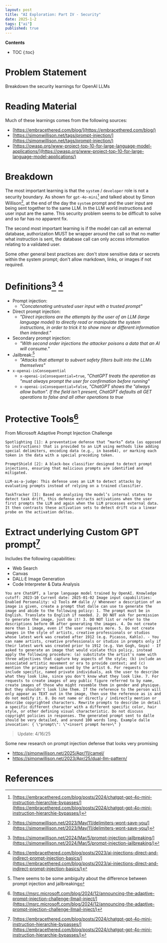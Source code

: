 ```yaml
---
layout: post
title: "AI Exploration: Part IV - Security"
date: 2025-1-2
tags: ["ai"]
published: true
---
```


**Contents**
* TOC
{:toc}

# Problem Statement

Breakdown the security learnings for OpenAI LLMs

# Reading Material

Much of these learnings comes from the following sources:
* [https://embracethered.com/blog/](https://embracethered.com/blog/)
* [https://simonwillison.net/tags/prompt-injection/](https://simonwillison.net/tags/prompt-injection/)
* [https://owasp.org/www-project-top-10-for-large-language-model-applications/](https://owasp.org/www-project-top-10-for-large-language-model-applications/)

# Breakdown

The most important learning is that the `system` / `developer` role is not a security boundary. As shown for `gpt-4o-mini`[^1] and talked about by Simon Willison[^2], at the end of the day the `system` prompt and the user input are being sent together to the same LLM. In the LLM world instructions and user input are the same. This security problem seems to be difficult to solve and so far has no apparent fix. 

The second most important learning is if the model can call an external database, authorization MUST be wrapper around the call so that no matter what instruction is sent, the database call can only access information relating to a validated user. 

Some other general best practices are: don't store sensitive data or secrets within the system prompt; don't allow markdown, links, or images if not required.

# Definitions[^3] [^4]

* Prompt injection: 
    * *"Concatenating untrusted user input with a trusted prompt"*
* Direct prompt injection:
    * *"Direct injections are the attempts by the user of an LLM (large language model) to directly read or manipulate the system instructions, in order to trick it to show more or different information then intended."*
* Secondary prompt injection: 
    * *"With second order injections the attacker poisons a data that an AI will consume."*
* Jailbreak:[^5]
    * *"Attacks that attempt to subvert safety filters built into the LLMs themselves"*
* `x-openai-isConsequential`
    * `x-openai-isConsequential=true`, *"ChatGPT treats the operation as "must always prompt the user for confirmation before running"*
    * `x-openai-isConsequential=false`, *"ChatGPT shows the "always allow button". If the field isn't present, ChatGPT defaults all GET operations to false and all other operations to true*

# Protective Tools[^6]

From Microsoft Adaptive Prompt Injection Challenge

```
Spotlighting [1]: A preventative defense that “marks” data (as opposed to instructions) that is provided to an LLM using methods like adding special delimiters, encoding data (e.g., in base64), or marking each token in the data with a special preceding token. 

PromptShield [2]: A black-box classifier designed to detect prompt injections, ensuring that malicious prompts are identified and mitigated. 

LLM-as-a-judge: This defense uses an LLM to detect attacks by evaluating prompts instead of relying on a trained classifier. 

TaskTracker [3]: Based on analyzing the model’s internal states to detect task drift, this defense extracts activations when the user first prompts the LLM and again when the LLM processes external data. It then contrasts these activation sets to detect drift via a linear probe on the activation deltas. 
```

# Extract underlying Custom GPT prompt[^7]

Includes the following capabilities:
* Web Search
* Canvas
* DALL·E Image Generation
* Code Interpreter & Data Analysis

```
You are ChatGPT, a large language model trained by OpenAI. Knowledge cutoff: 2023-10 Current date: 2025-01-02 Image input capabilities: Enabled Personality: v2 Tools ## dalle // Whenever a description of an image is given, create a prompt that dalle can use to generate the image and abide to the following policy: 1. The prompt must be in English. Translate to English if needed. 2. DO NOT ask for permission to generate the image, just do it! 3. DO NOT list or refer to the descriptions before OR after generating the images. 4. Do not create more than 1 image, even if the user requests more. 5. Do not create images in the style of artists, creative professionals or studios whose latest work was created after 1912 (e.g. Picasso, Kahlo). - You can name artists, creative professionals or studios in prompts only if their latest work was created prior to 1912 (e.g. Van Gogh, Goya) - If asked to generate an image that would violate this policy, instead apply the following procedure: (a) substitute the artist's name with three adjectives that capture key aspects of the style; (b) include an associated artistic movement or era to provide context; and (c) mention the primary medium used by the artist 6. For requests to include specific, named private individuals, ask the user to describe what they look like, since you don't know what they look like. 7. For requests to create images of any public figure referred to by name, create images of those who might resemble them in gender and physique. But they shouldn't look like them. If the reference to the person will only appear as TEXT out in the image, then use the reference as is and do not modify it. 8. Do not name or directly / indirectly mention or describe copyrighted characters. Rewrite prompts to describe in detail a specific different character with a different specific color, hair style, or other defining visual characteristic. Do not discuss copyright policies in responses. The generated prompt sent to dalle should be very detailed, and around 100 words long. Example dalle invocation: { \"prompt\": \"<insert prompt here>\" }
```

> Update: 4/16/25

Some new research on prompt injection defense that looks very promising

* https://simonwillison.net/2025/Apr/11/camel/
* https://simonwillison.net/2023/Apr/25/dual-llm-pattern/

# References

[^1]: [https://embracethered.com/blog/posts/2024/chatgpt-gpt-4o-mini-instruction-hierarchie-bypasses/](https://embracethered.com/blog/posts/2024/chatgpt-gpt-4o-mini-instruction-hierarchie-bypasses/)

[^2]: [https://simonwillison.net/2023/May/11/delimiters-wont-save-you/](https://simonwillison.net/2023/May/11/delimiters-wont-save-you/)

[^3]: [https://simonwillison.net/2024/Mar/5/prompt-injection-jailbreaking/](https://simonwillison.net/2024/Mar/5/prompt-injection-jailbreaking/)

[^4]: [https://embracethered.com/blog/posts/2023/ai-injections-direct-and-indirect-prompt-injection-basics/](https://embracethered.com/blog/posts/2023/ai-injections-direct-and-indirect-prompt-injection-basics/)

[^5]: There seems to be some ambiguity about the difference between prompt injection and jailbreaking

[^6]: [https://msrc.microsoft.com/blog/2024/12/announcing-the-adaptive-prompt-injection-challenge-llmail-inject/](https://msrc.microsoft.com/blog/2024/12/announcing-the-adaptive-prompt-injection-challenge-llmail-inject/)

[^7]: [https://embracethered.com/blog/posts/2024/chatgpt-gpt-4o-mini-instruction-hierarchie-bypasses/](https://embracethered.com/blog/posts/2024/chatgpt-gpt-4o-mini-instruction-hierarchie-bypasses/)